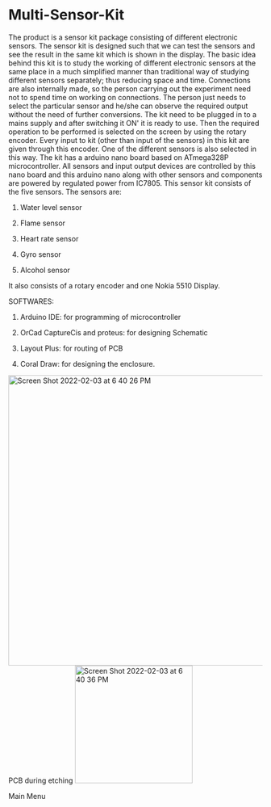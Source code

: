 # Multi-Sensor-Kit
The product is a sensor kit package consisting of different electronic sensors.
The sensor kit is designed such that we can test the sensors and see the result in the same
kit which is shown in the display. The basic idea behind this kit is to study the working of
different electronic sensors at the same place in a much simplified manner than traditional
way of studying different sensors separately; thus reducing space and time. Connections
are also internally made, so the person carrying out the experiment need not to spend time
on working on connections. The person just needs to select the particular sensor and he/she
can observe the required output without the need of further conversions.
The kit need to be plugged in to a mains supply and after switching it ON' it is ready to
use. Then the required operation to be performed is selected on the screen by using the
rotary encoder. Every input to kit (other than input of the sensors) in this kit are given
through this encoder. One of the different sensors is also selected in this way. The kit has
a arduino nano board based on ATmega328P microcontroller. All sensors and input output
devices are controlled by this nano board and this arduino nano along with other sensors
and components are powered by regulated power from IC7805.
This sensor kit consists of the five sensors. The sensors are:

1. Water level sensor

2. Flame sensor

3. Heart rate sensor

4. Gyro sensor

5. Alcohol sensor

It also consists of a rotary encoder and one Nokia 5510 Display.

SOFTWARES:

1. Arduino IDE: for programming of microcontroller

2. OrCad CaptureCis and proteus: for designing Schematic

3. Layout Plus: for routing of PCB

4. Coral Draw: for designing the enclosure.


<img width="575" alt="Screen Shot 2022-02-03 at 6 40 26 PM" src="https://user-images.githubusercontent.com/98929080/152447626-f501ee59-b316-4f29-bb33-90840a2619a9.png">
PCB during etching


<img width="233" alt="Screen Shot 2022-02-03 at 6 40 36 PM" src="https://user-images.githubusercontent.com/98929080/152447649-a7961ed6-b9da-40ab-b33f-d55cfbe768bd.png">

Main Menu 


